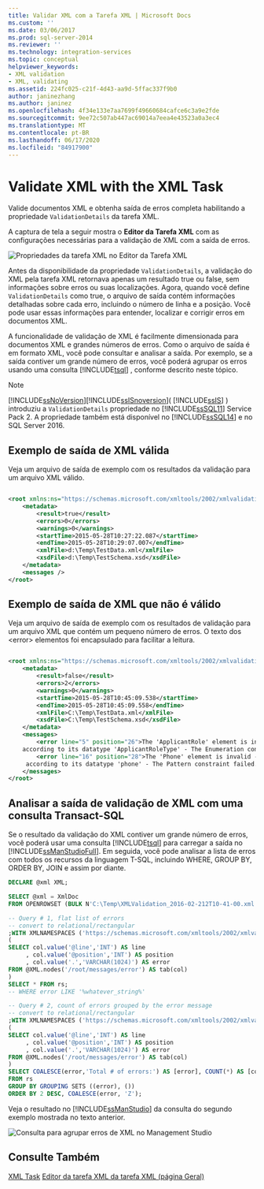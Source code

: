 ```yaml
---
title: Validar XML com a Tarefa XML | Microsoft Docs
ms.custom: ''
ms.date: 03/06/2017
ms.prod: sql-server-2014
ms.reviewer: ''
ms.technology: integration-services
ms.topic: conceptual
helpviewer_keywords:
- XML validation
- XML, validating
ms.assetid: 224fc025-c21f-4d43-aa9d-5ffac337f9b0
author: janinezhang
ms.author: janinez
ms.openlocfilehash: 4f34e133e7aa7699f49660684cafce6c3a9e2fde
ms.sourcegitcommit: 9ee72c507ab447ac69014a7eea4e43523a0a3ec4
ms.translationtype: MT
ms.contentlocale: pt-BR
ms.lasthandoff: 06/17/2020
ms.locfileid: "84917900"
---
```

# <a name="validate-xml-with-the-xml-task"></a>Validate XML with the XML Task
  Valide documentos XML e obtenha saída de erros completa habilitando a propriedade `ValidationDetails` da tarefa XML.

 A captura de tela a seguir mostra o **Editor da Tarefa XML** com as configurações necessárias para a validação de XML com a saída de erros.

 ![Propriedades da tarefa XML no Editor da Tarefa XML](../media/xmltaskproperties.jpg "Propriedades da tarefa XML no Editor da Tarefa XML")

 Antes da disponibilidade da propriedade `ValidationDetails`, a validação do XML pela tarefa XML retornava apenas um resultado true ou false, sem informações sobre erros ou suas localizações. Agora, quando você define `ValidationDetails` como true, o arquivo de saída contém informações detalhadas sobre cada erro, incluindo o número de linha e a posição. Você pode usar essas informações para entender, localizar e corrigir erros em documentos XML.

 A funcionalidade de validação de XML é facilmente dimensionada para documentos XML e grandes números de erros. Como o arquivo de saída é em formato XML, você pode consultar e analisar a saída. Por exemplo, se a saída contiver um grande número de erros, você poderá agrupar os erros usando uma consulta [!INCLUDE[tsql](../../../includes/tsql-md.md)] , conforme descrito neste tópico.

> [!NOTE]
>  [!INCLUDE[ssNoVersion](../../includes/ssnoversion-md.md)][!INCLUDE[ssISnoversion](../../includes/ssisnoversion-md.md)]( [!INCLUDE[ssIS](../../includes/ssis-md.md)] ) introduziu a `ValidationDetails` propriedade no [!INCLUDE[ssSQL11](../../includes/sssql11-md.md)] Service Pack 2. A propriedade também está disponível no [!INCLUDE[ssSQL14](../../includes/sssql14-md.md)] e no SQL Server 2016.

## <a name="sample-output-for-xml-thats-valid"></a>Exemplo de saída de XML válida
 Veja um arquivo de saída de exemplo com os resultados da validação para um arquivo XML válido.

```xml

<root xmlns:ns="https://schemas.microsoft.com/xmltools/2002/xmlvalidation">
    <metadata>
        <result>true</result>
        <errors>0</errors>
        <warnings>0</warnings>
        <startTime>2015-05-28T10:27:22.087</startTime>
        <endTime>2015-05-28T10:29:07.007</endTime>
        <xmlFile>d:\Temp\TestData.xml</xmlFile>
        <xsdFile>d:\Temp\TestSchema.xsd</xsdFile>
    </metadata>
    <messages />
</root>
```

## <a name="sample-output-for-xml-thats-not-valid"></a>Exemplo de saída de XML que não é válido
 Veja um arquivo de saída de exemplo com os resultados de validação para um arquivo XML que contém um pequeno número de erros. O texto dos \<error> elementos foi encapsulado para facilitar a leitura.

```xml

<root xmlns:ns="https://schemas.microsoft.com/xmltools/2002/xmlvalidation">
    <metadata>
        <result>false</result>
        <errors>2</errors>
        <warnings>0</warnings>
        <startTime>2015-05-28T10:45:09.538</startTime>
        <endTime>2015-05-28T10:45:09.558</endTime>
        <xmlFile>C:\Temp\TestData.xml</xmlFile>
        <xsdFile>C:\Temp\TestSchema.xsd</xsdFile>
    </metadata>
    <messages>
        <error line="5" position="26">The 'ApplicantRole' element is invalid - The value 'wer3' is invalid
    according to its datatype 'ApplicantRoleType' - The Enumeration constraint failed.</error>
        <error line="16" position="28">The 'Phone' element is invalid - The value 'we3056666666' is invalid
     according to its datatype 'phone' - The Pattern constraint failed.</error>
    </messages>
</root>
```

## <a name="analyze-xml-validation-output-with-a-transact-sql-query"></a>Analisar a saída de validação de XML com uma consulta Transact-SQL
 Se o resultado da validação do XML contiver um grande número de erros, você poderá usar uma consulta [!INCLUDE[tsql](../../../includes/tsql-md.md)] para carregar a saída no [!INCLUDE[ssManStudioFull](../../includes/ssmanstudiofull-md.md)]. Em seguida, você pode analisar a lista de erros com todos os recursos da linguagem T-SQL, incluindo WHERE, GROUP BY, ORDER BY, JOIN e assim por diante.

```sql
DECLARE @xml XML;

SELECT @xml = XmlDoc   
FROM OPENROWSET (BULK N'C:\Temp\XMLValidation_2016-02-212T10-41-00.xml', SINGLE_BLOB) AS Tab(XmlDoc);

-- Query # 1, flat list of errors
-- convert to relational/rectangular
;WITH XMLNAMESPACES ('https://schemas.microsoft.com/xmltools/2002/xmlvalidation' AS ns), rs AS
(
SELECT col.value('@line','INT') AS line
     , col.value('@position','INT') AS position
     , col.value('.','VARCHAR(1024)') AS error
FROM @XML.nodes('/root/messages/error') AS tab(col)
)
SELECT * FROM rs;
-- WHERE error LIKE '%whatever_string%'

-- Query # 2, count of errors grouped by the error message
-- convert to relational/rectangular
;WITH XMLNAMESPACES ('https://schemas.microsoft.com/xmltools/2002/xmlvalidation' AS ns), rs AS
(
SELECT col.value('@line','INT') AS line
     , col.value('@position','INT') AS position
     , col.value('.','VARCHAR(1024)') AS error
FROM @XML.nodes('/root/messages/error') AS tab(col)
)
SELECT COALESCE(error,'Total # of errors:') AS [error], COUNT(*) AS [counter]
FROM rs
GROUP BY GROUPING SETS ((error), ())
ORDER BY 2 DESC, COALESCE(error, 'Z');

```

 Veja o resultado no [!INCLUDE[ssManStudio](../../includes/ssmanstudio-md.md)] da consulta do segundo exemplo mostrada no texto anterior.

 ![Consulta para agrupar erros de XML no Management Studio](../media/queryforxmlerrors.jpg "Consulta para agrupar erros de XML no Management Studio")

## <a name="see-also"></a>Consulte Também
 [XML Task](xml-task.md) [Editor da tarefa XML da tarefa XML &#40;página Geral&#41;](../xml-task-editor-general-page.md)



